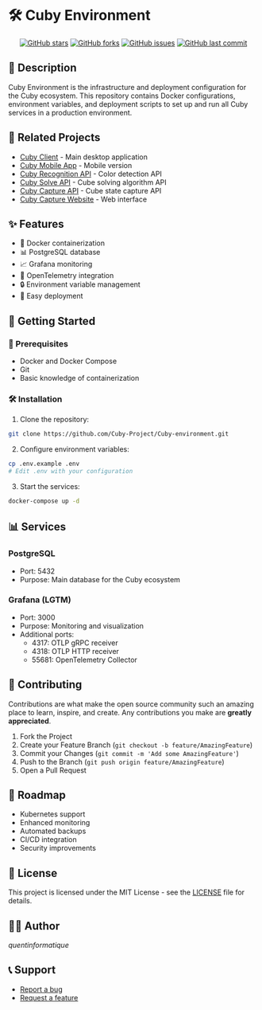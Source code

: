 # 🛠️ Cuby Environment

<div align="center">

[![GitHub stars](https://img.shields.io/github/stars/Cuby-Project/Cuby-environment.svg)](https://github.com/Cuby-Project/Cuby-environment/stargazers)
[![GitHub forks](https://img.shields.io/github/forks/Cuby-Project/Cuby-environment.svg)](https://github.com/Cuby-Project/Cuby-environment/network)
[![GitHub issues](https://img.shields.io/github/issues/Cuby-Project/Cuby-environment.svg)](https://github.com/Cuby-Project/Cuby-environment/issues)
[![GitHub last commit](https://img.shields.io/github/last-commit/Cuby-Project/Cuby-environment.svg)](https://github.com/Cuby-Project/Cuby-environment/commits/main)

</div>

## 📝 Description

Cuby Environment is the infrastructure and deployment configuration for the Cuby ecosystem. This repository contains Docker configurations, environment variables, and deployment scripts to set up and run all Cuby services in a production environment.

## 🔗 Related Projects

- [Cuby Client](https://github.com/Cuby-Project/Cuby-Client) - Main desktop application
- [Cuby Mobile App](https://github.com/Cuby-Project/Cuby-mobile-app) - Mobile version
- [Cuby Recognition API](https://github.com/Cuby-Project/Cuby-recognition-API) - Color detection API
- [Cuby Solve API](https://github.com/Cuby-Project/Cuby-solve-API) - Cube solving algorithm API
- [Cuby Capture API](https://github.com/Cuby-Project/Cuby-capture-API) - Cube state capture API
- [Cuby Capture Website](https://github.com/Cuby-Project/Cuby-capture-website) - Web interface

## ✨ Features

- 🐳 Docker containerization
- 📊 PostgreSQL database
- 📈 Grafana monitoring
- 🔄 OpenTelemetry integration
- 🔒 Environment variable management
- 🚀 Easy deployment

## 🚀 Getting Started

### 🔧 Prerequisites

- Docker and Docker Compose
- Git
- Basic knowledge of containerization

### 🛠️ Installation

1. Clone the repository:

```bash
git clone https://github.com/Cuby-Project/Cuby-environment.git
```

2. Configure environment variables:

```bash
cp .env.example .env
# Edit .env with your configuration
```

3. Start the services:

```bash
docker-compose up -d
```

## 📊 Services

### PostgreSQL

- Port: 5432
- Purpose: Main database for the Cuby ecosystem

### Grafana (LGTM)

- Port: 3000
- Purpose: Monitoring and visualization
- Additional ports:
  - 4317: OTLP gRPC receiver
  - 4318: OTLP HTTP receiver
  - 55681: OpenTelemetry Collector

## 🤝 Contributing

Contributions are what make the open source community such an amazing place to learn, inspire, and create. Any contributions you make are **greatly appreciated**.

1. Fork the Project
2. Create your Feature Branch (`git checkout -b feature/AmazingFeature`)
3. Commit your Changes (`git commit -m 'Add some AmazingFeature'`)
4. Push to the Branch (`git push origin feature/AmazingFeature`)
5. Open a Pull Request

## 🔮 Roadmap

- Kubernetes support
- Enhanced monitoring
- Automated backups
- CI/CD integration
- Security improvements

## 📄 License

This project is licensed under the MIT License - see the [LICENSE](LICENSE) file for details.

## 👨‍💻 Author

*quentinformatique*

## 📞 Support

- [Report a bug](https://github.com/Cuby-Project/Cuby-environment/issues/new/choose)
- [Request a feature](https://github.com/Cuby-Project/Cuby-environment/issues/new/choose)
